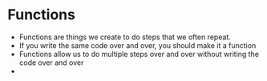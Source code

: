 # Functions

- Functions are things we create to do steps that we often repeat.
- If you write the same code over and over, you should make it a function
- Functions allow us to do multiple steps over and over without writing the code over and over
- 